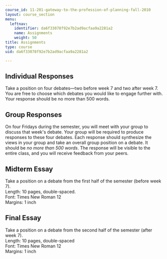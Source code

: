 ```yaml
---
course_id: 11-201-gateway-to-the-profession-of-planning-fall-2010
layout: course_section
menu:
  leftnav:
    identifier: da6f33078f92e7b2ad9acfaa9a2281a2
    name: Assignments
    weight: 50
title: Assignments
type: course
uid: da6f33078f92e7b2ad9acfaa9a2281a2

---
```


Individual Responses
--------------------

Take a position on four debates—two before week 7 and two after week 7. You are free to choose which debates you would like to engage further with. Your response should be no more than 500 words.

Group Responses
---------------

On four Fridays during the semester, you will meet with your group to discuss that week's debate. Your group will be required to produce responses to these four debates. Each response should synthesize the views in your group and take an overall group position on a debate. It should be _no more than 500 words_. The response will be visible to the entire class, and you will receive feedback from your peers.

Midterm Essay
-------------

Take a position on a debate from the first half of the semester (before week 7).  
Length: 10 pages, double-spaced.  
Font: Times New Roman 12  
Margins: 1 inch

Final Essay
-----------

Take a position on a debate from the second half of the semester (after week 7).  
Length: 10 pages, double-spaced  
Font: Times New Roman 12  
Margins: 1 inch